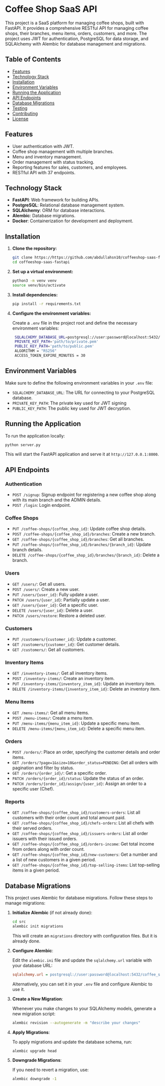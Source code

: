 # Coffee Shop SaaS API

This project is a SaaS platform for managing coffee shops, built with FastAPI. It provides a comprehensive RESTful API for managing coffee shops, their branches, menu items, orders, customers, and more. The project uses JWT for authentication, PostgreSQL for data storage, and SQLAlchemy with Alembic for database management and migrations.

## Table of Contents

- [Features](#features)
- [Technology Stack](#technology-stack)
- [Installation](#installation)
- [Environment Variables](#environment-variables)
- [Running the Application](#running-the-application)
- [API Endpoints](#api-endpoints)
- [Database Migrations](#database-migrations)
- [Testing](#testing)
- [Contributing](#contributing)
- [License](#license)

## Features

- User authentication with JWT.
- Coffee shop management with multiple branches.
- Menu and inventory management.
- Order management with status tracking.
- Reporting features for sales, customers, and employees.
- RESTful API with 37 endpoints.

## Technology Stack

- **FastAPI**: Web framework for building APIs.
- **PostgreSQL**: Relational database management system.
- **SQLAlchemy**: ORM for database interactions.
- **Alembic**: Database migrations.
- **Docker**: Containerization for development and deployment.

## Installation

1. **Clone the repository:**

   ```bash
   git clone https://https://github.com/abdullahsn10/coffeeshop-saas-fastapi
   cd coffeeshop-saas-fastapi
   ```

2. **Set up a virtual environment:**

   ```bash
   python3 -m venv venv
   source venv/bin/activate
   ```

3. **Install dependencies:**

   ```bash
   pip install -r requirements.txt
   ```

4. **Configure the environment variables:**

   Create a `.env` file in the project root and define the necessary environment variables:

   ```bash
    SQLALCHEMY_DATABASE_URL=postgresql://user:password@localhost:5432/coffee_shop_db
    PRIVATE_KEY_PATH='path/to/private.pem'
    PUBLIC_KEY_PATH='path/to/public.pem'
    ALGORITHM = "RS256"
    ACCESS_TOKEN_EXPIRE_MINUTES = 30
   ```

## Environment Variables

Make sure to define the following environment variables in your `.env` file:

- `SQLALCHEMY_DATABASE_URL`: The URL for connecting to your PostgreSQL database.
- `PRIVATE_KEY_PATH`: The private key used for JWT signing
- `PUBLIC_KEY_PATH`: The public key used for JWT decryption.
## Running the Application

To run the application locally:

```bash
python server.py
```

This will start the FastAPI application and serve it at `http://127.0.0.1:8000`.

## API Endpoints

### Authentication

- `POST /signup`: Signup endpoint for registering a new coffee shop along with its main branch and the ADMIN details.
- `POST /login`: Login endpoint.

### Coffee Shops

- `PUT /coffee-shops/{coffee_shop_id}`: Update coffee shop details.
- `POST /coffee-shops/{coffee_shop_id}/branches`: Create a new branch.
- `GET /coffee-shops/{coffee_shop_id}/branches`: Get all branches.
- `PUT /coffee-shops/{coffee_shop_id}/branches/{branch_id}`: Update branch details.
- `DELETE /coffee-shops/{coffee_shop_id}/branches/{branch_id}`: Delete a branch.

### Users

- `GET /users/`: Get all users.
- `POST /users/`: Create a new user.
- `PUT /users/{user_id}`: Fully update a user.
- `PATCH /users/{user_id}`: Partially update a user.
- `GET /users/{user_id}`: Get a specific user.
- `DELETE /users/{user_id}`: Delete a user.
- `PATCH /users/restore`: Restore a deleted user.

### Customers

- `PUT /customers/{customer_id}`: Update a customer.
- `GET /customers/{customer_id}`: Get customer details.
- `GET /customers/`: Get all customers.

### Inventory Items

- `GET /inventory-items/`: Get all inventory items.
- `POST /inventory-items/`: Create an inventory item.
- `PUT /inventory-items/{inventory_item_id}`: Update an inventory item.
- `DELETE /inventory-items/{inventory_item_id}`: Delete an inventory item.

### Menu Items

- `GET /menu-items/`: Get all menu items.
- `POST /menu-items/`: Create a menu item.
- `PUT /menu-items/{menu_item_id}`: Update a specific menu item.
- `DELETE /menu-items/{menu_item_id}`: Delete a specific menu item.

### Orders

- `POST /orders/`: Place an order, specifying the customer details and order items.
- `GET /orders/?page=1&size=10&order_status=PENDING`: Get all orders with pagination and filter by status.
- `GET /orders/{order_id}/`: Get a specific order.
- `PATCH /orders/{order_id}/status`: Update the status of an order.
- `PATCH /orders/{order_id}/assign/{user_id}`: Assign an order to a specific user (Chef).

### Reports

- `GET /coffee-shops/{coffee_shop_id}/customers-orders`: List all customers with their order count and total amount paid.
- `GET /coffee-shops/{coffee_shop_id}/chefs-orders`: List all chefs with their served orders.
- `GET /coffee-shops/{coffee_shop_id}/issuers-orders`: List all order issuers with their issued orders.
- `GET /coffee-shops/{coffee_shop_id}/orders-income`: Get total income from orders along with order count.
- `GET /coffee-shops/{coffee_shop_id}/new-customers`: Get a number and a list of new customers in a given period.
- `GET /coffee-shops/{coffee_shop_id}/top-selling-items`: List top-selling items in a given period.

## Database Migrations

This project uses Alembic for database migrations. Follow these steps to manage migrations:

1. **Initialize Alembic** (if not already done):
   ```bash
   cd src
   alembic init migrations
   ```

   This will create an `migrations` directory with configuration files. But it is already done.

2. **Configure Alembic**:

   Edit the `alembic.ini` file and update the `sqlalchemy.url` variable with your database URL:

   ```ini
   sqlalchemy.url = postgresql://user:password@localhost:5432/coffee_shop_db
   ```

   Alternatively, you can set it in your `.env` file and configure Alembic to use it.

3. **Create a New Migration**:

   Whenever you make changes to your SQLAlchemy models, generate a new migration script:

   ```bash
   alembic revision --autogenerate -m "describe your changes"
   ```

4. **Apply Migrations**:

   To apply migrations and update the database schema, run:

   ```bash
   alembic upgrade head
   ```

5. **Downgrade Migrations**:

   If you need to revert a migration, use:

   ```bash
   alembic downgrade -1
   ```

